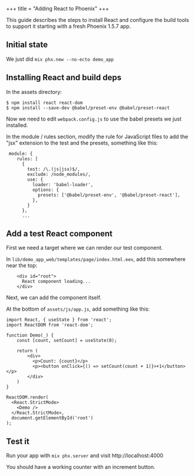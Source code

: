 +++
title = "Adding React to Phoenix"
+++

This guide describes the steps to install React and configure the build tools to
support it starting with a fresh Phoenix 1.5.7 app.

## Initial state

We just did ```mix phx.new --no-ecto demo_app```

## Installing React and build deps

In the assets directory:

```
$ npm install react react-dom 
$ npm install --save-dev @babel/preset-env @babel/preset-react
```

Now we need to edit ```webpack.config.js``` to use the babel presets
we just installed.

In the module / rules section, modify the rule for JavaScript files to add the
"jsx" extension to the test and the presets, something like this:

```
 module: {
    rules: [
      {
        test: /\.(js|jsx)$/,
        exclude: /node_modules/,
        use: {
          loader: 'babel-loader',
          options: {
            presets: ['@babel/preset-env', '@babel/preset-react'],
          },
        }
      },
      ...
```

## Add a test React component

First we need a target where we can render our test component.

In ```lib/demo_app_web/templates/page/index.html.eex```, add this
somewhere near the top:

```
    <div id="root">
      React component loading...
    </div>
```

Next, we can add the component itself.

At the bottom of ```assets/js/app.js```, add something like this:

```
import React, { useState } from 'react';
import ReactDOM from 'react-dom';

function Demo(_) {
    const [count, setCount] = useState(0);

    return (
        <div>
          <p>Count: {count}</p>
          <p><button onClick={() => setCount(count + 1)}>+1</button></p>
        </div>
    )
}

ReactDOM.render(
  <React.StrictMode>
    <Demo />
  </React.StrictMode>,
  document.getElementById('root')
);
```

## Test it

Run your app with ```mix phx.server``` and visit http://localhost:4000

You should have a working counter with an increment button.

